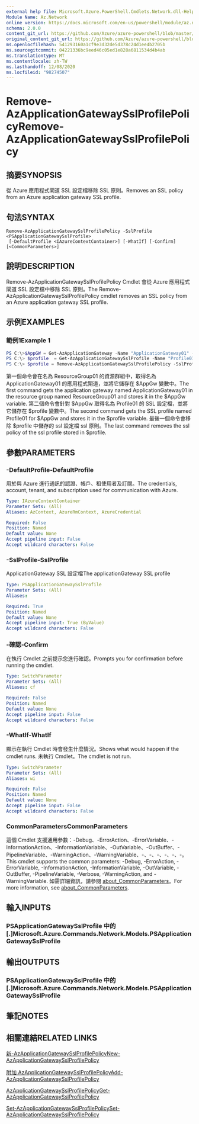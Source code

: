 ```yaml
---
external help file: Microsoft.Azure.PowerShell.Cmdlets.Network.dll-Help.xml
Module Name: Az.Network
online version: https://docs.microsoft.com/en-us/powershell/module/az.network/remove-azapplicationgatewaysslprofilepolicy
schema: 2.0.0
content_git_url: https://github.com/Azure/azure-powershell/blob/master/src/Network/Network/help/Remove-AzApplicationGatewaySslProfilePolicy.md
original_content_git_url: https://github.com/Azure/azure-powershell/blob/master/src/Network/Network/help/Remove-AzApplicationGatewaySslProfilePolicy.md
ms.openlocfilehash: 541293160a1cf9e3d32de5d378c24d1ee4b2705b
ms.sourcegitcommit: 04221336bc9eed46c05ed1e828a6811534d4b4ab
ms.translationtype: MT
ms.contentlocale: zh-TW
ms.lasthandoff: 12/08/2020
ms.locfileid: "98274507"
---
```

# <span data-ttu-id="78bab-101">Remove-AzApplicationGatewaySslProfilePolicy</span><span class="sxs-lookup"><span data-stu-id="78bab-101">Remove-AzApplicationGatewaySslProfilePolicy</span></span>

## <span data-ttu-id="78bab-102">摘要</span><span class="sxs-lookup"><span data-stu-id="78bab-102">SYNOPSIS</span></span>
<span data-ttu-id="78bab-103">從 Azure 應用程式閘道 SSL 設定檔移除 SSL 原則。</span><span class="sxs-lookup"><span data-stu-id="78bab-103">Removes an SSL policy from an Azure application gateway SSL profile.</span></span>

## <span data-ttu-id="78bab-104">句法</span><span class="sxs-lookup"><span data-stu-id="78bab-104">SYNTAX</span></span>

```
Remove-AzApplicationGatewaySslProfilePolicy -SslProfile <PSApplicationGatewaySslProfile>
 [-DefaultProfile <IAzureContextContainer>] [-WhatIf] [-Confirm] [<CommonParameters>]
```

## <span data-ttu-id="78bab-105">說明</span><span class="sxs-lookup"><span data-stu-id="78bab-105">DESCRIPTION</span></span>
<span data-ttu-id="78bab-106">Remove-AzApplicationGatewaySslProfilePolicy Cmdlet 會從 Azure 應用程式閘道 SSL 設定檔中移除 SSL 原則。</span><span class="sxs-lookup"><span data-stu-id="78bab-106">The Remove-AzApplicationGatewaySslProfilePolicy cmdlet removes an SSL policy from an Azure application gateway SSL profile.</span></span>

## <span data-ttu-id="78bab-107">示例</span><span class="sxs-lookup"><span data-stu-id="78bab-107">EXAMPLES</span></span>

### <span data-ttu-id="78bab-108">範例1</span><span class="sxs-lookup"><span data-stu-id="78bab-108">Example 1</span></span>
```powershell
PS C:\>$AppGW = Get-AzApplicationGateway -Name "ApplicationGateway01" -ResourceGroupName "ResourceGroup01"
PS C:\> $profile  = Get-AzApplicationGatewaySslProfile -Name "Profile01" -ApplicationGateway $AppGw
PS C:\> $profile = Remove-AzApplicationGatewaySslProfilePolicy -SslProfile $profile
```

<span data-ttu-id="78bab-109">第一個命令會在名為 ResourceGroup01 的資源群組中，取得名為 ApplicationGateway01 的應用程式閘道，並將它儲存在 $AppGw 變數中。</span><span class="sxs-lookup"><span data-stu-id="78bab-109">The first command gets the application gateway named ApplicationGateway01 in the resource group named ResourceGroup01 and stores it in the $AppGw variable.</span></span> <span data-ttu-id="78bab-110">第二個命令會針對 $AppGw 取得名為 Profile01 的 SSL 設定檔，並將它儲存在 $profile 變數中。</span><span class="sxs-lookup"><span data-stu-id="78bab-110">The second command gets the SSL profile named Profile01 for $AppGw and stores it in the $profile variable.</span></span> <span data-ttu-id="78bab-111">最後一個命令會移除 $profile 中儲存的 ssl 設定檔 ssl 原則。</span><span class="sxs-lookup"><span data-stu-id="78bab-111">The last command removes the ssl policy of the ssl profile stored in $profile.</span></span>

## <span data-ttu-id="78bab-112">參數</span><span class="sxs-lookup"><span data-stu-id="78bab-112">PARAMETERS</span></span>

### <span data-ttu-id="78bab-113">-DefaultProfile</span><span class="sxs-lookup"><span data-stu-id="78bab-113">-DefaultProfile</span></span>
<span data-ttu-id="78bab-114">用於與 Azure 進行通訊的認證、帳戶、租使用者及訂閱。</span><span class="sxs-lookup"><span data-stu-id="78bab-114">The credentials, account, tenant, and subscription used for communication with Azure.</span></span>

```yaml
Type: IAzureContextContainer
Parameter Sets: (All)
Aliases: AzContext, AzureRmContext, AzureCredential

Required: False
Position: Named
Default value: None
Accept pipeline input: False
Accept wildcard characters: False
```

### <span data-ttu-id="78bab-115">-SslProfile</span><span class="sxs-lookup"><span data-stu-id="78bab-115">-SslProfile</span></span>
<span data-ttu-id="78bab-116">ApplicationGateway SSL 設定檔</span><span class="sxs-lookup"><span data-stu-id="78bab-116">The applicationGateway SSL profile</span></span>

```yaml
Type: PSApplicationGatewaySslProfile
Parameter Sets: (All)
Aliases:

Required: True
Position: Named
Default value: None
Accept pipeline input: True (ByValue)
Accept wildcard characters: False
```

### <span data-ttu-id="78bab-117">-確認</span><span class="sxs-lookup"><span data-stu-id="78bab-117">-Confirm</span></span>
<span data-ttu-id="78bab-118">在執行 Cmdlet 之前提示您進行確認。</span><span class="sxs-lookup"><span data-stu-id="78bab-118">Prompts you for confirmation before running the cmdlet.</span></span>

```yaml
Type: SwitchParameter
Parameter Sets: (All)
Aliases: cf

Required: False
Position: Named
Default value: None
Accept pipeline input: False
Accept wildcard characters: False
```

### <span data-ttu-id="78bab-119">-WhatIf</span><span class="sxs-lookup"><span data-stu-id="78bab-119">-WhatIf</span></span>
<span data-ttu-id="78bab-120">顯示在執行 Cmdlet 時會發生什麼情況。</span><span class="sxs-lookup"><span data-stu-id="78bab-120">Shows what would happen if the cmdlet runs.</span></span>
<span data-ttu-id="78bab-121">未執行 Cmdlet。</span><span class="sxs-lookup"><span data-stu-id="78bab-121">The cmdlet is not run.</span></span>

```yaml
Type: SwitchParameter
Parameter Sets: (All)
Aliases: wi

Required: False
Position: Named
Default value: None
Accept pipeline input: False
Accept wildcard characters: False
```

### <span data-ttu-id="78bab-122">CommonParameters</span><span class="sxs-lookup"><span data-stu-id="78bab-122">CommonParameters</span></span>
<span data-ttu-id="78bab-123">這個 Cmdlet 支援通用參數：-Debug、-ErrorAction、-ErrorVariable、-InformationAction、-InformationVariable、-OutVariable、-OutBuffer、-PipelineVariable、-WarningAction、-WarningVariable、-、-、-、-、-、-。</span><span class="sxs-lookup"><span data-stu-id="78bab-123">This cmdlet supports the common parameters: -Debug, -ErrorAction, -ErrorVariable, -InformationAction, -InformationVariable, -OutVariable, -OutBuffer, -PipelineVariable, -Verbose, -WarningAction, and -WarningVariable.</span></span> <span data-ttu-id="78bab-124">如需詳細資訊，請參閱 [about_CommonParameters](http://go.microsoft.com/fwlink/?LinkID=113216)。</span><span class="sxs-lookup"><span data-stu-id="78bab-124">For more information, see [about_CommonParameters](http://go.microsoft.com/fwlink/?LinkID=113216).</span></span>

## <span data-ttu-id="78bab-125">輸入</span><span class="sxs-lookup"><span data-stu-id="78bab-125">INPUTS</span></span>

### <span data-ttu-id="78bab-126">PSApplicationGatewaySslProfile 中的 [.]</span><span class="sxs-lookup"><span data-stu-id="78bab-126">Microsoft.Azure.Commands.Network.Models.PSApplicationGatewaySslProfile</span></span>

## <span data-ttu-id="78bab-127">輸出</span><span class="sxs-lookup"><span data-stu-id="78bab-127">OUTPUTS</span></span>

### <span data-ttu-id="78bab-128">PSApplicationGatewaySslProfile 中的 [.]</span><span class="sxs-lookup"><span data-stu-id="78bab-128">Microsoft.Azure.Commands.Network.Models.PSApplicationGatewaySslProfile</span></span>

## <span data-ttu-id="78bab-129">筆記</span><span class="sxs-lookup"><span data-stu-id="78bab-129">NOTES</span></span>

## <span data-ttu-id="78bab-130">相關連結</span><span class="sxs-lookup"><span data-stu-id="78bab-130">RELATED LINKS</span></span>

[<span data-ttu-id="78bab-131">新-AzApplicationGatewaySslProfilePolicy</span><span class="sxs-lookup"><span data-stu-id="78bab-131">New-AzApplicationGatewaySslProfilePolicy</span></span>](./New-AzApplicationGatewaySslProfilePolicy.md)

[<span data-ttu-id="78bab-132">附加 AzApplicationGatewaySslProfilePolicy</span><span class="sxs-lookup"><span data-stu-id="78bab-132">Add-AzApplicationGatewaySslProfilePolicy</span></span>](./Add-AzApplicationGatewaySslProfilePolicy.md)

[<span data-ttu-id="78bab-133">AzApplicationGatewaySslProfilePolicy</span><span class="sxs-lookup"><span data-stu-id="78bab-133">Get-AzApplicationGatewaySslProfilePolicy</span></span>](./Get-AzApplicationGatewaySslProfilePolicy.md)

[<span data-ttu-id="78bab-134">Set-AzApplicationGatewaySslProfilePolicy</span><span class="sxs-lookup"><span data-stu-id="78bab-134">Set-AzApplicationGatewaySslProfilePolicy</span></span>](./Set-AzApplicationGatewaySslProfilePolicy.md)